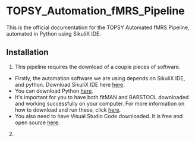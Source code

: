 # TOPSY_Automation_fMRS_Pipeline
This is the official documentation for the TOPSY Automated fMRS Pipeline, automated in Python using SikuliX IDE.



## Installation
1. This pipeline requires the download of a couple pieces of software. 

<ul>
<li>Firstly, the automation software we are using depends on SikuliX IDE, and python. Download SikuliX IDE here <a href="https://raiman.github.io/SikuliX1/downloads.html">here<a>. </li>
  
  <li>You can download Python <a href="https://www.python.org/downloads/">here</a>.</li>

 <li> It's important for you to have both fitMAN and BARSTOOL downloaded and working successfully on your computer. For more information on how to download and run these, click <a href="https://github.com/dwong263/MAGIQ/wiki/Installation-Overview">here</a>. </li>
  
 <li> You also need to have Visual Studio Code downloaded. It is free and open source <a href="https://code.visualstudio.com/download">here</a>. </li>
  
  </ul>

  2. 
